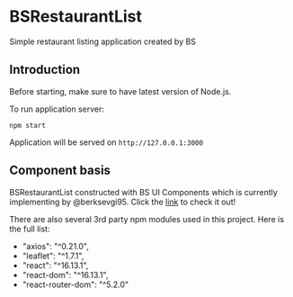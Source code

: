 # BSRestaurantList

Simple restaurant listing application created by BS

## Introduction

Before starting, make sure to have latest version of Node.js.

To run application server:
```
npm start
```

Application will be served on `http://127.0.0.1:3000`

## Component basis

BSRestaurantList constructed with BS UI Components which is currently implementing by @berksevgi95. Click the [link](https://github.com/berksevgi95/bs-ui-components) to check it out!

There are also several 3rd party npm modules used in this project. Here is the full list:

<ul>
    <li>"axios": "^0.21.0",
    <li>"leaflet": "^1.7.1",
    <li>"react": "^16.13.1",
    <li>"react-dom": "^16.13.1",
    <li>"react-router-dom": "^5.2.0"
</ul>
